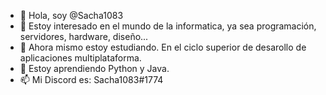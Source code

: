 - 👋 Hola, soy @Sacha1083
- 👀 Estoy interesado en el mundo de la informatica, ya sea programación, servidores, hardware, diseño...
- 📖 Ahora mismo estoy estudiando. En el ciclo superior de desarollo de aplicaciones multiplataforma.
- 🌱 Estoy aprendiendo Python y Java.
- 📫 Mi Discord es: Sacha1083#1774

<!---
En este repositorio subire lo que se me ocurra.
--->
